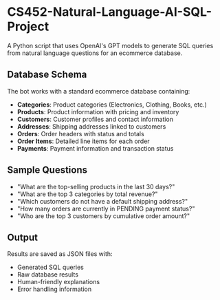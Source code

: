 # CS452-Natural-Language-AI-SQL-Project

A Python script that uses OpenAI's GPT models to generate SQL queries from natural language questions for an ecommerce database.

## Database Schema

The bot works with a standard ecommerce database containing:

- **Categories**: Product categories (Electronics, Clothing, Books, etc.)
- **Products**: Product information with pricing and inventory
- **Customers**: Customer profiles and contact information
- **Addresses**: Shipping addresses linked to customers
- **Orders**: Order headers with status and totals
- **Order Items**: Detailed line items for each order
- **Payments**: Payment information and transaction status

## Sample Questions

- "What are the top-selling products in the last 30 days?"
- "What are the top 3 categories by total revenue?"
- "Which customers do not have a default shipping address?"
- "How many orders are currently in PENDING payment status?"
- "Who are the top 3 customers by cumulative order amount?"

## Output

Results are saved as JSON files with:
- Generated SQL queries
- Raw database results
- Human-friendly explanations
- Error handling information